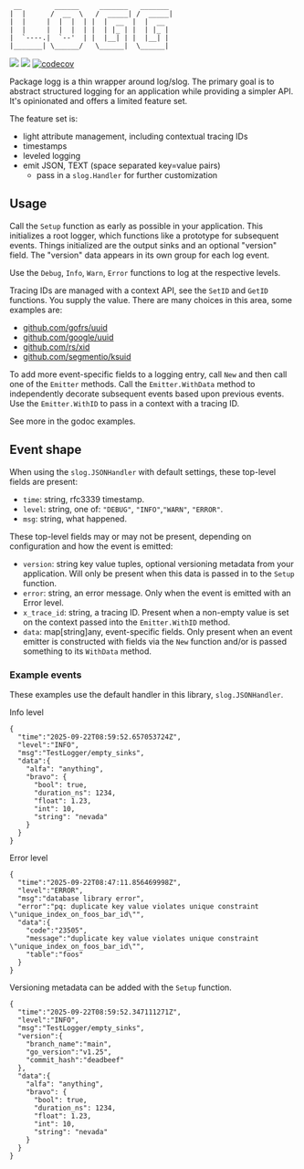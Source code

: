 ```
 __        ______     _______   _______
|  |      /  __  \   /  _____| /  _____|
|  |     |  |  |  | |  |  __  |  |  __
|  |     |  |  |  | |  | |_ | |  | |_ |
|  `----.|  `--'  | |  |__| | |  |__| |
|_______| \______/   \______|  \______|
```

[![](https://github.com/rafaelespinoza/logg/workflows/build/badge.svg)](https://github.com/rafaelespinoza/logg/actions)
[![](https://pkg.go.dev/badge/github.com/rafaelespinoza/logg)](https://pkg.go.dev/github.com/rafaelespinoza/logg)
[![codecov](https://codecov.io/gh/rafaelespinoza/logg/branch/main/graph/badge.svg?token=GFUSTO55PY)](https://codecov.io/gh/rafaelespinoza/logg)

Package logg is a thin wrapper around log/slog. The primary goal is to abstract
structured logging for an application while providing a simpler API. It's
opinionated and offers a limited feature set.

The feature set is:

- light attribute management, including contextual tracing IDs
- timestamps
- leveled logging
- emit JSON, TEXT (space separated key=value pairs)
  - pass in a `slog.Handler` for further customization

## Usage

Call the `Setup` function as early as possible in your application. This
initializes a root logger, which functions like a prototype for subsequent
events. Things initialized are the output sinks and an optional "version"
field. The "version" data appears in its own group for each log event.

Use the `Debug`, `Info`, `Warn`, `Error` functions to log at the respective
levels.

Tracing IDs are managed with a context API, see the `SetID` and `GetID`
functions. You supply the value. There are many choices in this area, some
examples are:

- [github.com/gofrs/uuid](https://github.com/gofrs/uuid)
- [github.com/google/uuid](https://github.com/google/uuid)
- [github.com/rs/xid](https://github.com/rs/xid)
- [github.com/segmentio/ksuid](https://github.com/segmentio/ksuid)

To add more event-specific fields to a logging entry, call `New` and then call
one of the `Emitter` methods. Call the `Emitter.WithData` method to
independently decorate subsequent events based upon previous events. Use the
`Emitter.WithID` to pass in a context with a tracing ID.

See more in the godoc examples.

## Event shape

When using the `slog.JSONHandler` with default settings, these top-level fields
are present:

- `time`: string, rfc3339 timestamp.
- `level`: string, one of: `"DEBUG"`, `"INFO"`,`"WARN"`, `"ERROR"`.
- `msg`: string, what happened.

These top-level fields may or may not be present, depending on configuration and
how the event is emitted:
- `version`: string key value tuples, optional versioning metadata from your
  application. Will only be present when this data is passed in to the `Setup`
  function.
- `error`: string, an error message. Only when the event is emitted with an
  Error level.
- `x_trace_id`: string, a tracing ID. Present when a non-empty value is set on
  the context passed into the `Emitter.WithID` method.
- `data`: map[string]any, event-specific fields. Only present when an
  event emitter is constructed with fields via the `New` function and/or is
  passed something to its `WithData` method.

### Example events

These examples use the default handler in this library, `slog.JSONHandler`.

Info level
```
{
  "time":"2025-09-22T08:59:52.657053724Z",
  "level":"INFO",
  "msg":"TestLogger/empty_sinks",
  "data":{
    "alfa": "anything",
    "bravo": {
      "bool": true,
      "duration_ns": 1234,
      "float": 1.23,
      "int": 10,
      "string": "nevada"
    }
  }
}
```

Error level
```
{
  "time":"2025-09-22T08:47:11.856469998Z",
  "level":"ERROR",
  "msg":"database library error",
  "error":"pq: duplicate key value violates unique constraint \"unique_index_on_foos_bar_id\"",
  "data":{
    "code":"23505",
    "message":"duplicate key value violates unique constraint \"unique_index_on_foos_bar_id\"",
    "table":"foos"
  }
}
```

Versioning metadata can be added with the `Setup` function.

```
{
  "time":"2025-09-22T08:59:52.347111271Z",
  "level":"INFO",
  "msg":"TestLogger/empty_sinks",
  "version":{
    "branch_name":"main",
    "go_version":"v1.25",
    "commit_hash":"deadbeef"
  },
  "data":{
    "alfa": "anything",
    "bravo": {
      "bool": true,
      "duration_ns": 1234,
      "float": 1.23,
      "int": 10,
      "string": "nevada"
    }
  }
}
```

